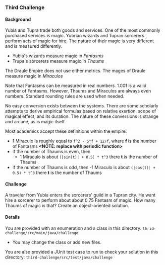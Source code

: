 ### Third Challenge

#### Background
Yubia and Tupra trade both goods and services. One of the most commonly purchased services is
magic. Yubrian wizards and Tupran sorcerers perform acts of magic for hire. The nature of 
their magic is very different and is measured differently. 

- Yubia's wizards measure magic in _Fantasms_
- Trupa's sorcerers measure magic in _Thaums_

The Draule Empire does not use either metrics. The mages of Draule measure magic in 
_Miraculos_

Note that Fantasms can be measured in real numbers. 1.001 is a valid number of Fantasms. However,
Thaums and Miraculos are always even numbers. Standard rounding rules are used when needed.

No easy conversion exists between the systems. There are some scholarly attempts to 
derive empirical formulas based on relative exertion, scope of magical effect, and its 
duration. The nature of these conversions is strange and arcane, as is magic itself.

Most academics accept these definitions within the empire:

- 1 Miraculo is roughly equal to `f^2 - 5*f + 12/f`, where **f** is the number of Fantasms  **<NOTE: replace with periodic function>**
- If the number of Thaums is even, then 
  - 1 Miraculo is about `(|sin(t)| + 0.5) * t^3` there **t** is the number of Thaums 
- If the number of Thaums is odd, then 
  -1  Miraculo is about `(|cos(t)| + 0.5) * t^3` there **t** is the number of Thaums
  
 
 
#### Challenge
A traveler from Yubia enters the sorcerers' guild in a Tupran city.  He want hire a sorcerer to 
 perform about about 0.75 Fantasm of magic. How many Thaums of magic is that? 
 Create an object-oriented solution.

#### Details
You are provided with an enumeration and a class in this directory:
`thrid-challenge/src/main/java/challenge`

- You may change the class or add new files. 
 
You are also provided a JUnit test case to run to check your solution in this directory:
`third-challenge/src/test/java/challenge`
